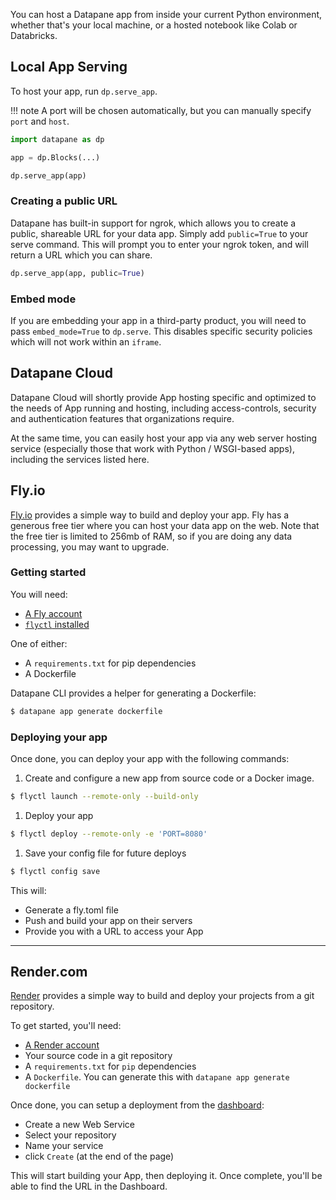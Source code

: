 You can host a Datapane app from inside your current Python environment, whether that's your local machine, or a hosted notebook like Colab or Databricks.

## Local App Serving

To host your app, run `dp.serve_app`.

!!! note
    A port will be chosen automatically, but you can manually specify `port` and `host`.

```python
import datapane as dp

app = dp.Blocks(...)

dp.serve_app(app)
```

### Creating a public URL

Datapane has built-in support for ngrok, which allows you to create a public, shareable URL for your data app. Simply add `public=True` to your serve command. This will prompt you to enter your ngrok token, and will return a URL which you can share.

```python
dp.serve_app(app, public=True)
```

### Embed mode

If you are embedding your app in a third-party product, you will need to pass `embed_mode=True` to `dp.serve`. This disables specific security policies which will not work within an `iframe`.

## Datapane Cloud

Datapane Cloud will shortly provide App hosting specific and optimized to the needs of App running and hosting, including access-controls, security and authentication features that organizations require.

At the same time, you can easily host your app via any web server hosting service (especially those that work with Python  / WSGI-based apps), including the services listed here.

## Fly.io

[Fly.io](https://fly.io) provides a simple way to build and deploy your app. Fly has a generous free tier where you can host your data app on the web. Note that the free tier is limited to 256mb of RAM, so if you are doing any data processing, you may want to upgrade.

### Getting started

You will need:

- [A Fly account](https://fly.io/app/sign-up)
- [`flyctl` installed](https://fly.io/docs/hands-on/install-flyctl/)

One of either:

- A `requirements.txt` for pip dependencies
- A Dockerfile

Datapane CLI provides a helper for generating a Dockerfile:

```bash
$ datapane app generate dockerfile
```

### Deploying your app

Once done, you can deploy your app with the following commands:

1. Create and configure a new app from source code or a Docker image.
```bash
$ flyctl launch --remote-only --build-only
```
1. Deploy your app
```bash
$ flyctl deploy --remote-only -e 'PORT=8080'
```
1. Save your config file for future deploys
```bash
$ flyctl config save
```

This will:

- Generate a fly.toml file
- Push and build your app on their servers
- Provide you with a URL to access your App

---

## Render.com

[Render](https://render.com/) provides a simple way to build and deploy your projects from a git repository.

To get started, you'll need:

- [A Render account](https://render.com/)
- Your source code in a git repository
- A `requirements.txt` for `pip` dependencies
- A `Dockerfile`. You can generate this with `datapane app generate dockerfile`

Once done, you can setup a deployment from the [dashboard](https://dashboard.render.com/select-repo?type=web):

- Create a new Web Service
- Select your repository
- Name your service
- click `Create` (at the end of the page)

This will start building your App, then deploying it. Once complete, you'll be able to find the URL in the Dashboard.
